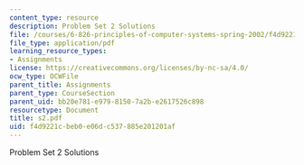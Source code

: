 ```yaml
---
content_type: resource
description: Problem Set 2 Solutions
file: /courses/6-826-principles-of-computer-systems-spring-2002/f4d9221cbeb0e06dc537885e201201af_s2.pdf
file_type: application/pdf
learning_resource_types:
- Assignments
license: https://creativecommons.org/licenses/by-nc-sa/4.0/
ocw_type: OCWFile
parent_title: Assignments
parent_type: CourseSection
parent_uid: bb20e781-e979-8150-7a2b-e2617526c898
resourcetype: Document
title: s2.pdf
uid: f4d9221c-beb0-e06d-c537-885e201201af
---
```

Problem Set 2 Solutions